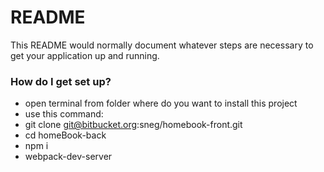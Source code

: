 # README #

This README would normally document whatever steps are necessary to get your application up and running.

### How do I get set up? ###
* open terminal from folder where do you want to install this project
* use this command:
* git clone git@bitbucket.org:sneg/homebook-front.git
* cd homeBook-back
* npm i
* webpack-dev-server